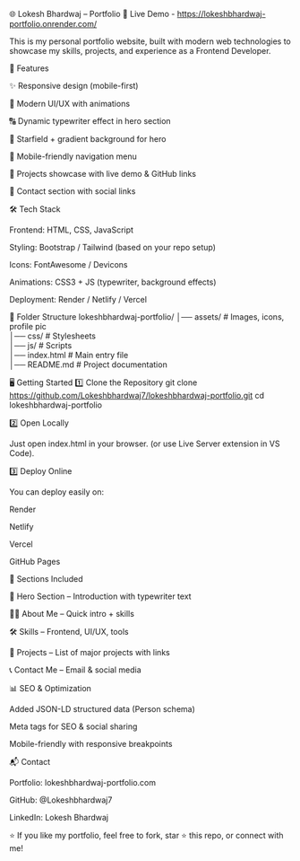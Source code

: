 🌐 Lokesh Bhardwaj – Portfolio 
🚀 Live Demo - https://lokeshbhardwaj-portfolio.onrender.com/

This is my personal portfolio website, built with modern web technologies to showcase my skills, projects, and experience as a Frontend Developer.


🚀 Features

✨ Responsive design (mobile-first)

🎨 Modern UI/UX with animations

🔠 Dynamic typewriter effect in hero section

🌌 Starfield + gradient background for hero

📱 Mobile-friendly navigation menu

💼 Projects showcase with live demo & GitHub links

📧 Contact section with social links

🛠️ Tech Stack

Frontend: HTML, CSS, JavaScript

Styling: Bootstrap / Tailwind (based on your repo setup)

Icons: FontAwesome / Devicons

Animations: CSS3 + JS (typewriter, background effects)

Deployment: Render / Netlify / Vercel

📂 Folder Structure
lokeshbhardwaj-portfolio/
│── assets/            # Images, icons, profile pic  
│── css/               # Stylesheets  
│── js/                # Scripts  
│── index.html         # Main entry file  
│── README.md          # Project documentation  

🖥️ Getting Started
1️⃣ Clone the Repository
git clone https://github.com/Lokeshbhardwaj7/lokeshbhardwaj-portfolio.git
cd lokeshbhardwaj-portfolio

2️⃣ Open Locally

Just open index.html in your browser.
(or use Live Server extension in VS Code).

3️⃣ Deploy Online

You can deploy easily on:

Render

Netlify

Vercel

GitHub Pages

📸 Sections Included

👋 Hero Section – Introduction with typewriter text

🧑‍💻 About Me – Quick intro + skills

🛠️ Skills – Frontend, UI/UX, tools

💼 Projects – List of major projects with links

📞 Contact Me – Email & social media

📊 SEO & Optimization

Added JSON-LD structured data (Person schema)

Meta tags for SEO & social sharing

Mobile-friendly with responsive breakpoints

📬 Contact

Portfolio: lokeshbhardwaj-portfolio.com

GitHub: @Lokeshbhardwaj7

LinkedIn: Lokesh Bhardwaj

⭐ If you like my portfolio, feel free to fork, star ⭐ this repo, or connect with me!

